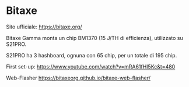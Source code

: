 # Bitaxe
Sito ufficiale: https://bitaxe.org/

Bitaxe Gamma monta un chip BM1370 (15 J/TH di efficienza), utilizzato su S21PRO.

S21PRO ha 3 hashboard, ognuna con 65 chip, per un totale di 195 chip.

First set-up:
https://www.youtube.com/watch?v=mRA61fHI5Kc&t=480

Web-Flasher 
https://bitaxeorg.github.io/bitaxe-web-flasher/